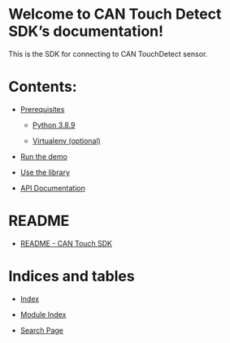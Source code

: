 <!-- CAN Touch Detect SDK documentation master file, created by
sphinx-quickstart on Wed Jan  5 14:31:15 2022.
You can adapt this file completely to your liking, but it should at least
contain the root `toctree` directive. -->
# Welcome to CAN Touch Detect SDK’s documentation!

This is the SDK for connecting to CAN TouchDetect sensor.

# Contents:


* [Prerequisites](prerequisites.md)


    * [Python 3.8.9](prerequisites.md#python-3-8-9)


    * [Virtualenv (optional)](prerequisites.md#virtualenv-optional)


* [Run the demo](run_the_demo.md)


* [Use the library](use_library.md)


* [API Documentation](apidocs.md)


# README


* [README - CAN Touch SDK](README_.md)


# Indices and tables


* [Index](genindex.md)


* [Module Index](py-modindex.md)


* [Search Page](search.md)
